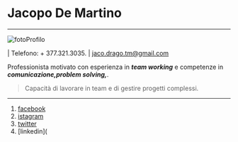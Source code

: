 # Jacopo De Martino



---
![fotoProfilo](https://github.com/user-attachments/assets/611240cd-5e8f-4d34-b53e-1474ed3ee189)

| Telefono: + 377.321.3035. | jaco.drago.tm@gmail.com 




Professionista motivato con esperienza in ***team working*** e competenze in ***comunicazione,problem solving,***. 
>Capacità di lavorare in team e di gestire progetti complessi.

---
1. [facebook](https://www.facebook.com/?locale=it_IT)
2. [istagram](https://www.instagram.com/)
3. [twitter](https://twitter.com/)
4. [linkedin](





